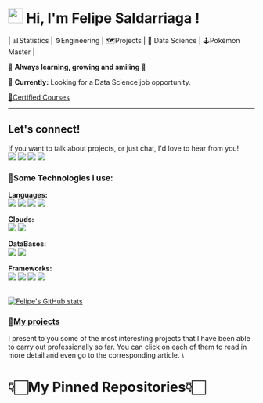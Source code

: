 # <img src="https://github.com/l33pif/l33pif/blob/master/Images/Hi.gif" width="30" height="30"> Hi, I'm Felipe Saldarriaga !

| 📊Statistics | ⚙Engineering | 🗺Projects | 🤖 Data Science |  🕹️Pokémon Master | 

💫 **Always learning, growing and smiling** 💫

📌 **Currently:** Looking for a Data Science job opportunity.

[🥇Certified Courses](https://www.notion.so/Certified-Courses-93e975eb7733413baf641b194660b448)

---
## Let's connect!
If you want to talk about projects, or just chat, I'd love to hear from you! \
[<img src="https://img.shields.io/badge/Gmail-D14836?style=for-the-badge&logo=gmail&logoColor=white" />](mailto:felipe.saldab@gmail.com)
[<img src="https://img.shields.io/badge/linkedin-%230077B5.svg?&style=for-the-badge&logo=linkedin&logoColor=white" />](https://www.linkedin.com/in/carlos-felipe-saldarriaga/)   [<img src="https://img.shields.io/badge/YouTube-FF0000?style=for-the-badge&logo=youtube&logoColor=white" />](https://www.youtube.com/AprendeconFelipeSaldarriaga) [<img src="https://img.shields.io/badge/Twitter-1DA1F2?style=for-the-badge&logo=twitter&logoColor=white" />](https://twitter.com/felipesaldata)    

### **🧰Some Technologies i use:**

**Languages:** \
<img src= "https://img.shields.io/badge/Python-FFD43B?style=for-the-badge&logo=python&logoColor=blue"/> <img src= "https://img.shields.io/badge/R-276DC3?style=for-the-badge&logo=r&logoColor=white" /> <img src= "https://img.shields.io/badge/TensorFlow-FF6F00?style=for-the-badge&logo=TensorFlow&logoColor=white" />  <img src= "https://img.shields.io/badge/Keras-D00000?style=for-the-badge&logo=Keras&logoColor=white" />

**Clouds:** \
<img src= "https://img.shields.io/badge/microsoft%20azure-0089D6?style=for-the-badge&logo=microsoft-azure&logoColor=white" href="blob:https://mcptnc.microsoft.com/3a514611-c51f-49c3-a762-ceff59a622fe" />
<img src= "https://img.shields.io/badge/Amazon_AWS-FF9900?style=for-the-badge&logo=amazonaws&logoColor=white" />

**DataBases:** \
<img src= "https://img.shields.io/badge/MySQL-005C84?style=for-the-badge&logo=mysql&logoColor=white" /> <img src= "https://img.shields.io/badge/PostgreSQL-316192?style=for-the-badge&logo=postgresql&logoColor=white" />

**Frameworks:** \
<img src= "https://img.shields.io/badge/conda-342B029.svg?&style=for-the-badge&logo=anaconda&logoColor=white" /> <img src= "https://img.shields.io/badge/Docker-2CA5E0?style=for-the-badge&logo=docker&logoColor=white" /> <img src= "https://img.shields.io/badge/Django-092E20?style=for-the-badge&logo=django&logoColor=green" /> <img src= "https://img.shields.io/badge/fastapi-109989?style=for-the-badge&logo=FASTAPI&logoColor=white" />

\
[![Felipe's GitHub stats](https://github-readme-stats.vercel.app/api?username=felipesaldata)](https://github.com/felipesalda/github-readme-stats)

### [**💼My projects**](https://www.notion.so/544938880ec248cd83f3b99e5065e321)

I present to you some of the most interesting projects that I have been able to carry out professionally so far.
You can click on each of them to read in more detail and even go to the corresponding article.
\

# **👇🏻My Pinned Repositories👇🏻**
